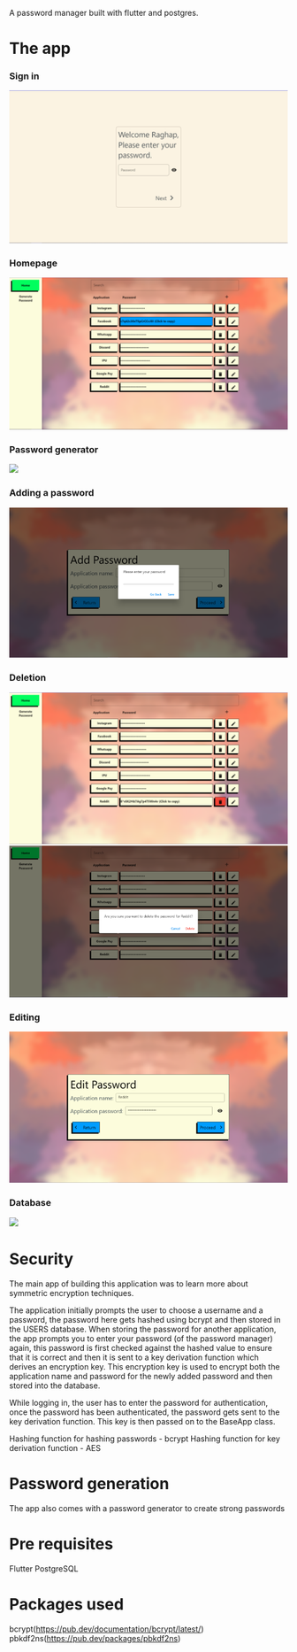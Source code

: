 A password manager built with flutter and postgres. 
# The app

### Sign in

<img src="https://github.com/PandaBean18/password_manager/blob/main/pm/sign_in_pm.webp?raw=true">

### Homepage

<img src="https://github.com/PandaBean18/password_manager/blob/main/pm/home_pm.webp?raw=true">

### Password generator

<img src="https://github.com/PandaBean18/password_manager/blob/main/pm/generator_pm.webp?raw=true">

### Adding a password

<img src="https://github.com/PandaBean18/password_manager/blob/main/pm/add_pm.webp?raw=true">

### Deletion

<img src="https://github.com/PandaBean18/password_manager/blob/main/pm/delete_1_pm.webp?raw=true">
<img src="https://github.com/PandaBean18/password_manager/blob/main/pm/delete_2_pm.webp?raw=true">

### Editing

<img src="https://github.com/PandaBean18/password_manager/blob/main/pm/edit_pm.webp?raw=true">

### Database

<img src="https://cdn.discordapp.com/attachments/844189298030673940/1124650415892484096/image.png" width="500">

# Security 
The main app of building this application was to learn more about symmetric encryption techniques.

The application initially prompts the user to choose a username and a password, the password here gets hashed using bcrypt and then stored in the USERS database. When storing the password for another application, the app prompts you to enter your password (of the password manager) again, this password is first checked against the hashed value to ensure that it is correct and then it is sent to a key derivation function which derives an encryption key. This encryption key is used to encrypt both the application name and password for the newly added password and then stored into the database. 

While logging in, the user has to enter the password for authentication, once the password has been authenticated, the password gets sent to the key derivation function. This key is then passed on to the BaseApp class.

Hashing function for hashing passwords - bcrypt
Hashing function for key derivation function - AES

# Password generation
The app also comes with a password generator to create strong passwords

# Pre requisites
Flutter 
PostgreSQL

# Packages used 
bcrypt(https://pub.dev/documentation/bcrypt/latest/)
pbkdf2ns(https://pub.dev/packages/pbkdf2ns)

